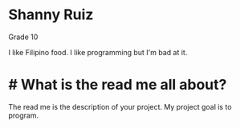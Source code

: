 # Shanny Ruiz

Grade 10


I like Filipino food. I like programming but I'm bad at it.


# # What is the read me all about?

The read me is the description of your project. My project goal is to program.
